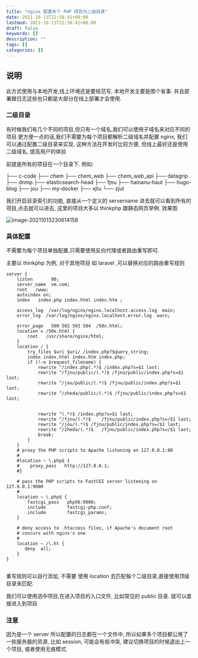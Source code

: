 ```yaml
---
title: "nginx 配置多个 PHP 项目为二级目录"
date: 2021-10-13T22:58:41+08:00
lastmod: 2021-10-13T22:58:41+08:00
draft: false
keywords: []
description: ""
tags: []
categories: []
---
```


## 说明

此方式使用与本地开发,线上环境还是要规范写, 本地开发主要是图个省事. 并且部署跟日志这些也只都是大部分在线上部署才会使用.

###  二级目录

有时候我们有几个不同的项目,但只有一个域名,我们可以使用子域名来对应不同的项目.更方便一点的话,我们不需要为每个项目都解析二级域名并配置 nginx, 我们可以通过配置二级目录来实现. 这种方法在开发时比较方便, 但线上最好还是使用二级域名, 提高用户的体验

前提是所有的项目在一个目录下. 例如:

├── c-code
├── chem
├── chem_web
├── chem_web_api
├── datagrip
├── dnmp
├── elasticsearch-head
├── fjnu
├── hainanu-haut
├── hugo-blog
├── jou
├── my-docker
├── xjtu
└── zjut

我们开启目录索引的功能, 直接从一个定义的 servername 进去就可以看到所有的项目,点击就可以进去, 这里的项目大多以 thinkphp 跟静态网页举例. 效果图

![image-20211013230614158](https://cdn.jsdelivr.net/gh/ayuayue/cdn/img/202110132306379.png)

### 具体配置

不需要为每个项目单独配置,只需要使用反向代理或者路由重写即可.

主要以 thinkphp 为例, 对于其他项目 如 laravel ,可以替换对应的路由重写规则

```nginx
server {
    listen       80;
    server_name  vm.com;
    root   /www;
    autoindex on;
    index   index.php index.html index.htm ;

    access_log  /var/log/nginx/nginx.localhost.access.log  main;
    error_log  /var/log/nginx/nginx.localhost.error.log  warn;

    error_page   500 502 503 504  /50x.html;
    location = /50x.html {
        root   /usr/share/nginx/html;
    }
    location / {
        try_files $uri $uri/ /index.php?$query_string;
        index index.html index.htm index.php;
        if (!-e $request_filename) {
            rewrite ^/index.php(.*)$ /index.php?s=$1 last;
            rewrite ^/fjnu/public/(.*)$ /fjnu/public/index.php?s=$1 last;
            rewrite ^/jou/public/(.*)$ /fjnu/public/index.php?s=$1 last;
            rewrite ^/zheda/public/(.*)$ /fjnu/public/index.php?s=$1 last;


            rewrite ^(.*)$ /index.php?s=$1 last;
            rewrite ^/fjnu/(.*)$	/fjnu/public/index.php?s=/$1 last;
            rewrite ^/jou/(.*)$	/fjnu/public/index.php?s=/$1 last;
            rewrite ^/zheda/(.*)$	/fjnu/public/index.php?s=/$1 last;
            break;
        }
    }
    # proxy the PHP scripts to Apache listening on 127.0.0.1:80
    #
    #location ~ \.php$ {
    #    proxy_pass   http://127.0.0.1;
    #}

    # pass the PHP scripts to FastCGI server listening on 127.0.0.1:9000
    #
    location ~ \.php$ {
        fastcgi_pass   php56:9000;
        include        fastcgi-php.conf;
        include        fastcgi_params;
    }

    # deny access to .htaccess files, if Apache's document root
    # concurs with nginx's one
    #
    location ~ /\.ht {
       deny  all;
    }
}


```

重写规则可以自行添加, 不需要 使用 location 去匹配每个二级目录,直接使用顶级目录来匹配.

我们可以使用选中项目,在进入项目的入口文件, 比如常见的 public 目录. 就可以直接进入到项目

### 注意

因为是一个 server 所以配置的日志都在一个文件中, 所以如果多个项目都公用了一些服务器的资源, 比如 session, 可能会有些冲突, 建议切换项目的时候退出上一个项目, 或者使用无痕模式.
